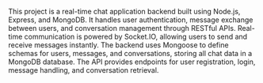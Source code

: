This project is a real-time chat application backend built using Node.js, Express, and MongoDB. It handles user authentication, message exchange between users, and conversation management through RESTful APIs. Real-time communication is powered by Socket.IO, allowing users to send and receive messages instantly. The backend uses Mongoose to define schemas for users, messages, and conversations, storing all chat data in a MongoDB database. The API provides endpoints for user registration, login, message handling, and conversation retrieval.

